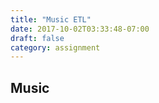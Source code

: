 ```yaml
---
title: "Music ETL"
date: 2017-10-02T03:33:48-07:00
draft: false
category: assignment
---
```


## Music



